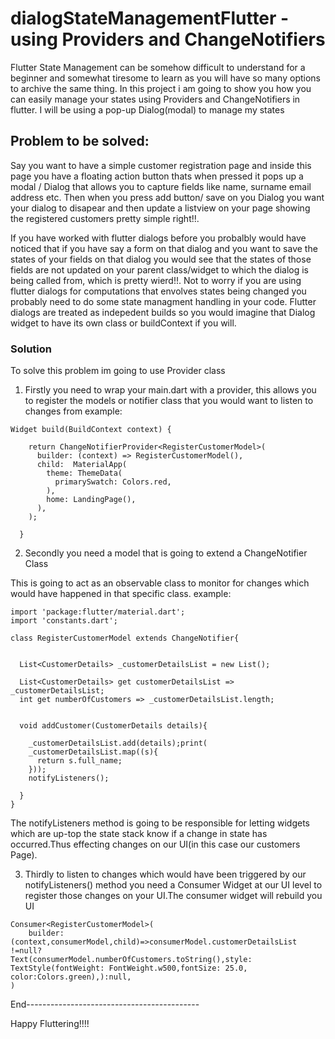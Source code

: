 # dialogStateManagementFlutter - using Providers and ChangeNotifiers
Flutter State Management can be somehow difficult to understand for a beginner and somewhat tiresome to learn as you will have so many options to archive the same thing. In this project i am going to show you how you can easily manage your states using Providers and ChangeNotifiers in flutter. I will be using a pop-up Dialog(modal) to manage my states

## Problem to be solved:
Say you want to have a simple customer registration page and inside this page you have a floating action button thats when pressed it pops up a modal / Dialog that allows you to capture fields like name, surname email address etc. Then when you press add button/ save on you Dialog you want your dialog to disapear and then update a listview on your page showing the registered customers pretty simple right!!.

If you have worked with flutter dialogs before you probalbly would have noticed that if you have say a form on that dialog and you want to save the states of your fields on that dialog you would see that the states of those fields are not updated on your parent class/widget to which the dialog is being called from, which is pretty wierd!!.
Not to worry if you are using flutter dialogs for computations that envolves states being changed you probably need to do some state managment handling in your code. Flutter dialogs are treated as indepedent builds so you would imagine that Dialog widget to have its own class or buildContext if you will.

### Solution
To solve this problem im going to use Provider class

1. Firstly you need to wrap your main.dart with a provider, this allows you to register the models or notifier class that you would want to listen to changes from
example:
```
Widget build(BuildContext context) {

    return ChangeNotifierProvider<RegisterCustomerModel>(
      builder: (context) => RegisterCustomerModel(),
      child:  MaterialApp(
        theme: ThemeData(
          primarySwatch: Colors.red,
        ),
        home: LandingPage(),
      ),
    );
    
  }
  ```
  
2. Secondly you need a model that is going to extend a ChangeNotifier Class

This is going to act as an observable class to monitor for changes which would have happened in that specific class. 
example:
```
import 'package:flutter/material.dart';
import 'constants.dart';

class RegisterCustomerModel extends ChangeNotifier{


  List<CustomerDetails> _customerDetailsList = new List();

  List<CustomerDetails> get customerDetailsList => _customerDetailsList;
  int get numberOfCustomers => _customerDetailsList.length;


  void addCustomer(CustomerDetails details){
  
    _customerDetailsList.add(details);print(
    _customerDetailsList.map((s){
      return s.full_name;
    }));
    notifyListeners();
    
  }
}
```
  
The notifyListeners method is going to be responsible for letting widgets which are up-top the state stack know if a change in state has occurred.Thus effecting changes on our UI(in this case our customers Page).

3. Thirdly to listen to changes which would have been triggered by our notifyListeners() method you need a Consumer Widget at our UI level to register those changes on your UI.The consumer widget will rebuild you UI
```
Consumer<RegisterCustomerModel>( 
    builder:(context,consumerModel,child)=>consumerModel.customerDetailsList !=null?                                             Text(consumerModel.numberOfCustomers.toString(),style: TextStyle(fontWeight: FontWeight.w500,fontSize: 25.0,                 color:Colors.green),):null,
)
 ```
 
 End-------------------------------------------
 
 Happy Fluttering!!!!






